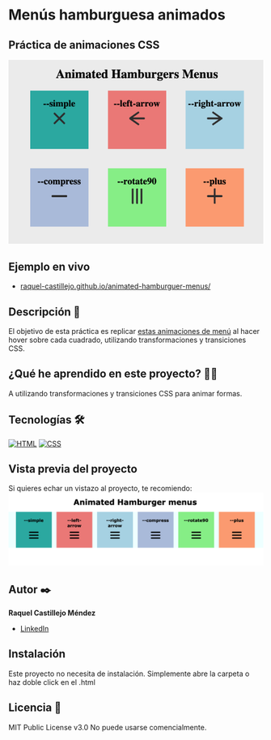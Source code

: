 # Menús hamburguesa animados
## Práctica de animaciones CSS

![Imagen del proyecto](https://github.com/raquel-castillejo/018-transform-hamburger-menus/blob/main/COVER.png)

## Ejemplo en vivo

- [raquel-castillejo.github.io/animated-hamburguer-menus/](https://raquel-castillejo.github.io/animated-hamburguer-menus/)

## Descripción 📑

El objetivo de esta práctica es replicar [estas animaciones de menú](https://doriandesings.github.io/animated-menu-icons-pack-1/) al hacer hover sobre cada cuadrado, utilizando transformaciones y transiciones CSS.

## ¿Qué he aprendido en este proyecto? 🙇🏻

A utilizando transformaciones y transiciones CSS para animar formas.

## Tecnologías 🛠

<!-- Iconos sacados de: https://github.com/hendrasob/badges/blob/master/README.md y https://github.com/alexandresanlim/Badges4-README.md-Profile -->

[![HTML](https://img.shields.io/badge/HTML5-E34F26?style=for-the-badge&logo=html5&logoColor=white)](https://es.wikipedia.org/wiki/HTML5)
[![CSS](https://img.shields.io/badge/CSS3-1572B6?style=for-the-badge&logo=css3&logoColor=white)](https://es.wikipedia.org/wiki/CSS)

## Vista previa del proyecto

Si quieres echar un vistazo al proyecto, te recomiendo:
![Captura del proyecto](https://github.com/raquel-castillejo/018-transform-hamburger-menus/blob/main/my-design.png)

## Autor ✒️

**Raquel Castillejo Méndez**
- [LinkedIn](https://www.linkedin.com/in/raquel-castillejo-mendez)

## Instalación

Este proyecto no necesita de instalación. Simplemente abre la carpeta o haz doble click en el .html

## Licencia 📄

MIT Public License v3.0
No puede usarse comencialmente.
